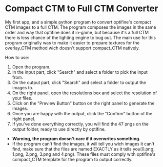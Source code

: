 # Compact CTM to Full CTM Converter
My first app, and a simple python program to convert optifine's compact CTM images to a full CTM. The program composes the images in the same order and way that optifine does it in-game, but because it's a full CTM there is less chance of the lighting engine to bug out. The main use for this program originally was to make it easier to prepare textures for the overlay_CTM method wich doesn't support compact_CTM natively.

How to use: 
1. Open the program.
2. In the input part, click "Search" and select a folder to pick the input from.
3. On the output part, click "Search" and select a folder to output the images to.
4. On the right panel, open the resolutions box and select the resolution of your files.
5. Click on the "Preview Button" button on the right panel to generate the images.
6. Once you are happy with the output, click the "Confirm" button of the right panel.
7. If you've done everything correctly, you will find the 47 pngs on the output folder, ready to use directly by optifine.
 * **Warning, the program doesn't care if it overwrites something.**
 * If the program can't find the images, it will tell you wich images it can't find, make sure that the files are named EXACTLY as it tells you(0.png, 1.png, 2.png, 3.png and 4.png). These files must comply with optifine's compact_CTM template for the program to output correctly.
